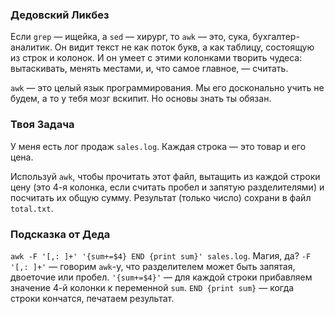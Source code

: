 ### Дедовский Ликбез

Если `grep` — ищейка, а `sed` — хирург, то `awk` — это, сука, бухгалтер-аналитик. Он видит текст не как поток букв, а как таблицу, состоящую из строк и колонок. И он умеет с этими колонками творить чудеса: вытаскивать, менять местами, и, что самое главное, — считать.

`awk` — это целый язык программирования. Мы его досконально учить не будем, а то у тебя мозг вскипит. Но основы знать ты обязан.

### Твоя Задача

У меня есть лог продаж `sales.log`. Каждая строка — это товар и его цена.

Используй `awk`, чтобы прочитать этот файл, вытащить из каждой строки цену (это 4-я колонка, если считать пробел и запятую разделителями) и посчитать их общую сумму. Результат (только число) сохрани в файл `total.txt`.

### Подсказка от Деда

`awk -F '[,: ]+' '{sum+=$4} END {print sum}' sales.log`. Магия, да? `-F '[,: ]+'` — говорим `awk`-у, что разделителем может быть запятая, двоеточие или пробел. `'{sum+=$4}'` — для каждой строки прибавляем значение 4-й колонки к переменной `sum`. `END {print sum}` — когда строки кончатся, печатаем результат.
